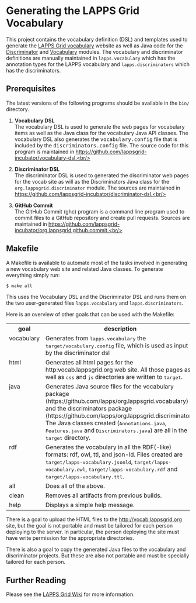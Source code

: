 # Generating the LAPPS Grid Vocabulary

This project contains the vocabulary definition (DSL) and templates used to generate the [LAPPS Grid vocabulary](http://vocab.lappsgrid.org) website as well as Java code for the [Discriminator](https://github.com/lapps/org.lappsgrid.discriminator) and [Vocabulary](https://github.com/lapps/org.lappsgrid.vocabulary) modules. The vocabulary and discriminator definitions are manually maintained in `lapps.vocabulary` which has the annotation types for the LAPPS vocabulary and `lapps.discriminators` which has the discriminators.

## Prerequisites

The latest versions of the following programs should be available in the `bin/` directory.

1. **Vocabulary DSL** <br/>
The vocabulary DSL is used to generate the web pages for vocabulary items as well as the Java class for the vocabulary Java API classes. The vocabulary DSL also generates the <tt>vocabulary.config</tt> file that is included by the <tt>discriminators.config</tt> file. The source code for this program is maintained in  https://github.com/lappsgrid-incubator/vocabulary-dsl.<br/>

2. **Discriminator DSL** <br/>
The discriminator DSL is used to generated the discriminator web pages for the vocab site as will as the Discriminators Java class for the `org.lappsgrid.discriminator` module. The sources are maintained in https://github.com/lappsgrid-incubator/discriminator-dsl.<br/>

3. **GitHub Commit**<br/>
The GitHub Commit (ghc) program is a command line program used to commit files to a GitHub repository and create pull requests. Sources are maintained in https://github.com/lappsgrid-incubator/org.lappsgrid.github.commit.<br/>


## Makefile

A Makefile is available to automate most of the tasks involved in generating a new vocabulary web site and related Java classes.  To generate everything simply run:

```bash
$ make all
```

This uses the Vocabulary DSL and the Discriminator DSL and runs them on the two user-generated files `lapps.vocabulary` and `lapps.discriminators`.


Here is an overview of other goals that can be used with the Makefile:

<table>

<tr>
<th>goal</th>
<th>description</th>
</tr>

<tr valign="top">
<td>vocabulary</td>
<td> Generates from <tt>lapps.vocabulary</tt> the <tt>target/vocabulary.config</tt> file, which is used as input by the discriminator dsl</td>
</tr>

<tr valign="top">
<td>html</td>
<td>Generates all html pages for the http:vocab.lappsgrid.org web site. All those pages as well as <tt>css</tt> and <tt>js</tt> directories are written to <tt>target</tt>.</td>
</tr>

<tr valign="top">
<td>java</td>
<td>Generates Java source files for the vocabulary package (https://github.com/lapps/org.lappsgrid.vocabulary) and the discriminators package (https://github.com/lapps/org.lappsgrid.discriminator). The Java classes created (<tt>Annotations.java</tt>, <tt>Features.java</tt> and <tt>Discriminators.java</tt>) are all in the <tt>target</tt> directory.</td>
</tr>

<tr valign="top">
<td>rdf</td>
<td>Generates the vocabulary in all the RDF(-like) formats: rdf, owl, ttl, and json-ld. Files created are
<tt>target/lapps-vocabulary.jsonld</tt>, <tt>target/lapps-vocabulary.owl</tt>, <tt>target/lapps-vocabulary.rdf</tt> and
<tt>target/lapps-vocabulary.ttl</tt>.
</td>
</tr>

<tr valign="top">
<td>all</td>
<td>Does all of the above.</td>
</tr>

<tr valign="top">
<td>clean</td>
<td>Removes all artifacts from previous builds.</td>
</tr>

<tr valign="top">
<td>help</td>
<td>Displays a simple help message.</td>
</tr>

</table>

There is a goal to upload the HTML files to the http://vocab.lappsgrid.org site, but the goal is not portable and must be tailored for each person deploying to the server.  In particular, the person deploying the site must have write permission for the appropriate directories.

There is also a goal to copy the generated Java files to the vocabulary and discriminator projects.  But these are also not portable and must be specially tailored for each person.

## Further Reading

Please see the [LAPPS Grid Wiki](http://wiki.lappsgrid.org/technical/discriminators) for more information.
